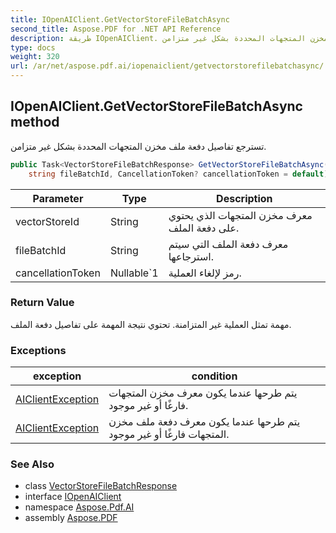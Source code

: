 ```yaml
---
title: IOpenAIClient.GetVectorStoreFileBatchAsync
second_title: Aspose.PDF for .NET API Reference
description: طريقة IOpenAIClient. تسترجع تفاصيل دفعة ملف مخزن المتجهات المحددة بشكل غير متزامن
type: docs
weight: 320
url: /ar/net/aspose.pdf.ai/iopenaiclient/getvectorstorefilebatchasync/
---
```

## IOpenAIClient.GetVectorStoreFileBatchAsync method

تسترجع تفاصيل دفعة ملف مخزن المتجهات المحددة بشكل غير متزامن.

```csharp
public Task<VectorStoreFileBatchResponse> GetVectorStoreFileBatchAsync(string vectorStoreId, 
    string fileBatchId, CancellationToken? cancellationToken = default)
```

| Parameter | Type | Description |
| --- | --- | --- |
| vectorStoreId | String | معرف مخزن المتجهات الذي يحتوي على دفعة الملف. |
| fileBatchId | String | معرف دفعة الملف التي سيتم استرجاعها. |
| cancellationToken | Nullable`1 | رمز لإلغاء العملية. |

### Return Value

مهمة تمثل العملية غير المتزامنة. تحتوي نتيجة المهمة على تفاصيل دفعة الملف.

### Exceptions

| exception | condition |
| --- | --- |
| [AIClientException](../../aiclientexception/) | يتم طرحها عندما يكون معرف مخزن المتجهات فارغًا أو غير موجود. |
| [AIClientException](../../aiclientexception/) | يتم طرحها عندما يكون معرف دفعة ملف مخزن المتجهات فارغًا أو غير موجود. |

### See Also

* class [VectorStoreFileBatchResponse](../../vectorstorefilebatchresponse/)
* interface [IOpenAIClient](../)
* namespace [Aspose.Pdf.AI](../../../aspose.pdf.ai/)
* assembly [Aspose.PDF](../../../)